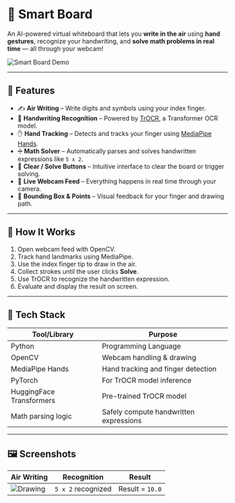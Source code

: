 # 🧠 Smart Board

An AI-powered virtual whiteboard that lets you **write in the air** using **hand gestures**, recognize your handwriting, and **solve math problems in real time** — all through your webcam!

![Smart Board Demo]([./image.png](https://github.com/user-attachments/assets/75200ecb-ef9a-44b2-b11e-6b9d88a4dd21))

---

## 📌 Features

- ✍️ **Air Writing** – Write digits and symbols using your index finger.
- 🧠 **Handwriting Recognition** – Powered by [TrOCR](https://huggingface.co/microsoft/trocr-base-handwritten), a Transformer OCR model.
- ✋ **Hand Tracking** – Detects and tracks your finger using [MediaPipe Hands](https://google.github.io/mediapipe/solutions/hands.html).
- ➗ **Math Solver** – Automatically parses and solves handwritten expressions like `5 x 2`.
- 🧼 **Clear / Solve Buttons** – Intuitive interface to clear the board or trigger solving.
- 🎥 **Live Webcam Feed** – Everything happens in real time through your camera.
- 🔲 **Bounding Box & Points** – Visual feedback for your finger and drawing path.

---

## 🚀 How It Works

1. Open webcam feed with OpenCV.
2. Track hand landmarks using MediaPipe.
3. Use the index finger tip to draw in the air.
4. Collect strokes until the user clicks **Solve**.
5. Use TrOCR to recognize the handwritten expression.
6. Evaluate and display the result on screen.

---

## 🧰 Tech Stack

| Tool/Library            | Purpose                                 |
|-------------------------|-----------------------------------------|
| Python                  | Programming Language                    |
| OpenCV                  | Webcam handling & drawing               |
| MediaPipe Hands         | Hand tracking and finger detection      |
| PyTorch                 | For TrOCR model inference               |
| HuggingFace Transformers| Pre-trained TrOCR model                 |
| Math parsing logic      | Safely compute handwritten expressions  |

---

## 🖼️ Screenshots

| Air Writing | Recognition | Result |
|-------------|-------------|--------|
| ![Drawing](./image.png) | `5 x 2` recognized | Result = `10.0` |


